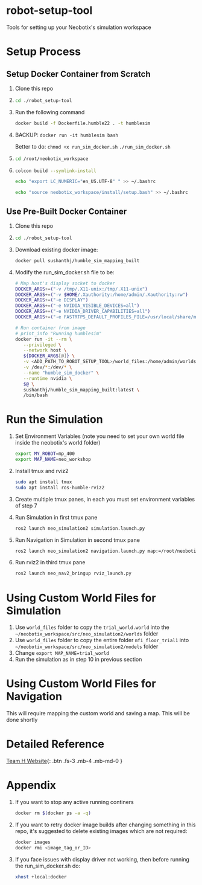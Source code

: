 # robot-setup-tool

Tools for setting up your Neobotix's simulation workspace

# Setup Process

## Setup Docker Container from Scratch

1. Clone this repo

2. ```bash
   cd ./robot_setup-tool
   ```

3. Run the following command
   ```bash
   docker build -f Dockerfile.humble22 . -t humblesim
   ```

4. BACKUP:
   ```docker run -it humblesim bash```

   Better to do:
   ```chmod +x run_sim_docker.sh```
   ```./run_sim_docker.sh```

5. ```bash
   cd /root/neobotix_workspace
   ```

6. ```bash
   colcon build --symlink-install

   echo "export LC_NUMERIC="en_US.UTF-8" " >> ~/.bashrc

   echo "source neobotix_workspace/install/setup.bash" >> ~/.bashrc
   ```

## Use Pre-Built Docker Container

1. Clone this repo

2. ```bash
   cd ./robot_setup-tool
   ```

3. Download existing docker image:
   ```bash
   docker pull sushanthj/humble_sim_mapping_built
   ```

4. Modify the run_sim_docker.sh file to be:
   ```bash
   # Map host's display socket to docker
   DOCKER_ARGS+=("-v /tmp/.X11-unix:/tmp/.X11-unix")
   DOCKER_ARGS+=("-v $HOME/.Xauthority:/home/admin/.Xauthority:rw")
   DOCKER_ARGS+=("-e DISPLAY")
   DOCKER_ARGS+=("-e NVIDIA_VISIBLE_DEVICES=all")
   DOCKER_ARGS+=("-e NVIDIA_DRIVER_CAPABILITIES=all")
   DOCKER_ARGS+=("-e FASTRTPS_DEFAULT_PROFILES_FILE=/usr/local/share/middleware_profiles/rtps_udp_profile.xml")

   # Run container from image
   # print_info "Running humblesim"
   docker run -it --rm \
      --privileged \
      --network host \
      ${DOCKER_ARGS[@]} \
      -v <ADD_PATH_TO_ROBOT_SETUP_TOOL>/world_files:/home/admin/worlds \
      -v /dev/*:/dev/* \
      --name "humble_sim_docker" \
      --runtime nvidia \
      $@ \
      sushanthj/humble_sim_mapping_built:latest \
      /bin/bash
   ```


# Run the Simulation

1. Set Environment Variables (note you need to set your own world file inside the neobotix's world folder)
   ```bash
   export MY_ROBOT=mp_400
   export MAP_NAME=neo_workshop
   ```

2. Install tmux and rviz2
   ```bash
   sudo apt install tmux
   sudo apt install ros-humble-rviz2
   ```

3. Create multiple tmux panes, in each you must set environment variables of step 7

4. Run Simulation in first tmux pane
   ```bash
   ros2 launch neo_simulation2 simulation.launch.py
   ```

5. Run Navigation in Simulation in second tmux pane
   ```bash
   ros2 launch neo_simulation2 navigation.launch.py map:=/root/neobotix_workspace/src/neo_simulation2/maps/neo_workshop.yaml
   ```

6. Run rviz2 in third tmux pane
   ```bash
   ros2 launch neo_nav2_bringup rviz_launch.py
   ```

# Using Custom World Files for Simulation

1. Use ```world_files``` folder to copy the ```trial_world.world``` into the ```~/neobotix_workspace/src/neo_simulation2/worlds``` folder
2. Use ```world_files``` folder to copy the entire folder ```mfi_floor_trial1``` into ```~/neobotix_workspace/src/neo_simulation2/models``` folder
3. Change ```export MAP_NAME=trial_world```
4. Run the simulation as in step 10 in previous section

# Using Custom World Files for Navigation

This will require mapping the custom world and saving a map. This will be done shortly

# Detailed Reference

[Team H Website](https://mrsd-project.herokuapp.com/docs/Simulation/build_floorplan.html){: .btn .fs-3 .mb-4 .mb-md-0 }

# Appendix

1. If you want to stop any active running continers
   ```bash
   docker rm $(docker ps -a -q)
   ```

2. If you want to retry docker image builds after changing something in this repo, it's suggested to delete existing images which are not required:
   ```bash
   docker images
   docker rmi <image_tag_or_ID>
   ```
3. If you face issues with display driver not working, then before running the run_sim_docker.sh do:
   ```bash
   xhost +local:docker
   ```
